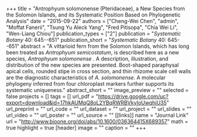 +++
title = "Antrophyum solomonense (Pteridaceae), a New Species from the Solomon Islands, and its Systematic Position Based on Phylogenetic Analysis"
date = "2015-09-22"
authors = ["Cheng-Wei Chen", "admin", "Moffat Fanerii", "Tsung Yu Aleck Yang", "Fred Pitisopa", "Chia Wei Li", "Wen-Liang Chiou"]
publication_types = ["2"]
publication = "_Systematic Botany_ 40: 645--651"
publication_short = "_Systematic Botany_ 40: 645--651"
abstract = "A vittarioid fern from the Solomon Islands, which has long been treated as *Antrophyum semicostatum*, is described here as a new species, *Antrophyum solomonense* . A description, illustration, and distribution of the new species are presented. Boot-shaped paraphysal apical cells, rounded stipe in cross section, and thin rhizome scale cell walls are the diagnostic characteristics of *A. solomonense*. A molecular phylogeny inferred from four chloroplast markers further supports its systematic uniqueness."
abstract_short = ""
image_preview = ""
selected = false
projects = []
tags = []
url_pdf = "https://drive.google.com/uc?export=download&id=17hkAUMqQ8oL2YBqRWRBVkyIoUwqhiU35"
url_preprint = ""
url_code = ""
url_dataset = ""
url_project = ""
url_slides = ""
url_video = ""
url_poster = ""
url_source = ""
[[links]]
  name = "Journal Link"
  url = "http://www.bioone.org/doi/abs/10.1600/036364415X689357"
math = true
highlight = true
[header]
image = ""
caption = ""
+++
